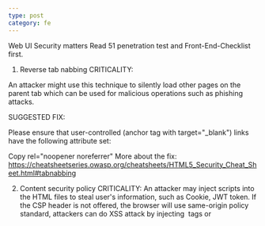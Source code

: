```yaml
---
type: post
category: fe
---
```

Web UI Security matters
Read 51 penetration test and Front-End-Checklist first.

1. Reverse tab nabbing
CRITICALITY:

An attacker might use this technique to silently load other pages on the parent tab which can be used for malicious operations such as phishing attacks.

SUGGESTED FIX:

Please ensure that user-controlled (anchor tag with target="_blank") links have the following attribute set: 

Copy
rel="noopener noreferrer"
More about the fix: https://cheatsheetseries.owasp.org/cheatsheets/HTML5_Security_Cheat_Sheet.html#tabnabbing﻿


2. Content security policy
CRITICALITY:
An attacker may inject scripts into the HTML files to steal user's information, such as Cookie, JWT token. If the CSP header is not offered, the browser will use same-origin policy standard, attackers can do XSS attack by injecting <img/> tags or <script/> tags.

SUGGESTED FIX:
Currently we have two kinds of projects:

S3 bucket project: The CI uploads webpack compiled static files to AWS S3 bucket,  the server is served by AWS cloud front.
Node project: The project has one node server to serve itself.
For S3 bucket project
Most of the CSP directives can be added using <meta/> tags.

install csp-html-webpack-plugin into the projectyarn add -D csp-html-webpack-plugin

you can use the configuration in admin.aftership.com, including reCAPTCHA, Newrelic Browser & google-analytics.

Some directives such as frame-ancestors can not be added by <meta/> tag. A response header is needed to add to the website.

You cannot add frame-ancestors directive using <meta/>

add  frame-ancestor _and _X-Frame-Options _in AWS cloudfront _to avoid click jacking attack.

Validations

You can check your CSP content in [CSP Evaluator](https://csp-evaluator.withgoogle.com/).

3. Control on `redirect_uri